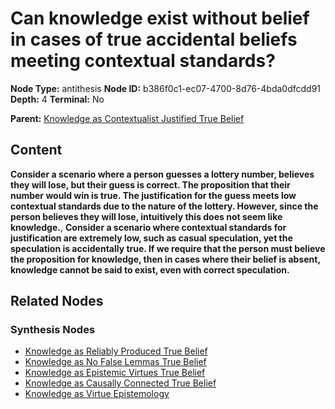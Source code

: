 # Can knowledge exist without belief in cases of true accidental beliefs meeting contextual standards?

**Node Type:** antithesis
**Node ID:** b386f0c1-ec07-4700-8d76-4bda0dfcdd91
**Depth:** 4
**Terminal:** No

**Parent:** [Knowledge as Contextualist Justified True Belief](knowledge-as-contextualist-justified-true-belief-synthesis-9a24f2d2-2909-40b1-b479-37bbe2a2edda.md)

## Content

**Consider a scenario where a person guesses a lottery number, believes they will lose, but their guess is correct. The proposition that their number would win is true. The justification for the guess meets low contextual standards due to the nature of the lottery. However, since the person believes they will lose, intuitively this does not seem like knowledge.**, **Consider a scenario where contextual standards for justification are extremely low, such as casual speculation, yet the speculation is accidentally true. If we require that the person must believe the proposition for knowledge, then in cases where their belief is absent, knowledge cannot be said to exist, even with correct speculation.**

## Related Nodes

### Synthesis Nodes

- [Knowledge as Reliably Produced True Belief](knowledge-as-reliably-produced-true-belief-synthesis-5202c876-0794-46d9-871e-300544b7f838.md)
- [Knowledge as No False Lemmas True Belief](knowledge-as-no-false-lemmas-true-belief-synthesis-55a27e03-dd49-4b90-bfab-4c13bc63c6ed.md)
- [Knowledge as Epistemic Virtues True Belief](knowledge-as-epistemic-virtues-true-belief-synthesis-3c872082-348a-4cb6-87c4-627586efb58c.md)
- [Knowledge as Causally Connected True Belief](knowledge-as-causally-connected-true-belief-synthesis-24341b48-4728-4435-806e-e2fe2c5d7dae.md)
- [Knowledge as Virtue Epistemology](knowledge-as-virtue-epistemology-synthesis-48121edd-b423-4c34-b8eb-3b0a7a946a3d.md)
